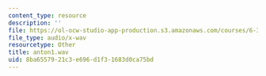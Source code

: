```yaml
---
content_type: resource
description: ''
file: https://ol-ocw-studio-app-production.s3.amazonaws.com/courses/6-341-discrete-time-signal-processing-fall-2005/8ba6557921c3e696d1f31683d0ca75bd_anton1.wav
file_type: audio/x-wav
resourcetype: Other
title: anton1.wav
uid: 8ba65579-21c3-e696-d1f3-1683d0ca75bd
---
```

